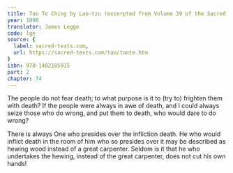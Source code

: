 ```yaml
---
title: Tao Te Ching by Lao-tzu (excerpted from Volume 39 of the Sacred Books of the East.)
year: 1890
translator: James Legge
code: lge
source: {
  label: sacred-texts.com,
  url: https://sacred-texts.com/tao/taote.htm
}
isbn: 978-1402185915
part: 2
chapter: 74
---
```

The people do not fear death; to what purpose is it to (try to)
frighten them with death? If the people were always in awe of death, and I could always seize those who do wrong, and put them to death, who would dare to do wrong? 

There is always One who presides over the infliction death. He who would inflict death in the room of him who so presides over it may be described as hewing wood instead of a great carpenter. Seldom is it that he who undertakes the hewing, instead of the great carpenter, does not cut his own hands!
